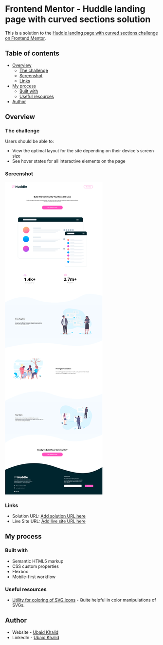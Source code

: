 # Frontend Mentor - Huddle landing page with curved sections solution

This is a solution to the [Huddle landing page with curved sections challenge on Frontend Mentor](https://www.frontendmentor.io/challenges/huddle-landing-page-with-curved-sections-5ca5ecd01e82137ec91a50f2).

## Table of contents

- [Overview](#overview)
  - [The challenge](#the-challenge)
  - [Screenshot](#screenshot)
  - [Links](#links)
- [My process](#my-process)
  - [Built with](#built-with)
  - [Useful resources](#useful-resources)
- [Author](#author)

## Overview

### The challenge

Users should be able to:

- View the optimal layout for the site depending on their device's screen size
- See hover states for all interactive elements on the page

### Screenshot

![](./Screenshot.png)

### Links

- Solution URL: [Add solution URL here](https://github.com/climaco-sarmiento/huddle-landing-page-challenge)
- Live Site URL: [Add live site URL here](https://climaco-sarmiento.github.io/huddle-landing-page-challenge/)

## My process

### Built with

- Semantic HTML5 markup
- CSS custom properties
- Flexbox
- Mobile-first workflow

### Useful resources

- [Utility for coloring of SVG icons](https://codepen.io/jumarjuaton/full/mdJYWYq) - Quite helpful in color manipulations of SVGs.

## Author

- Website - [Ubaid Khalid](https://www.ubaidkhalid.dev)
- LinkedIn - [Ubaid Khalid](https://www.linkedin.com/in/ubaid-khalid-dev/)
